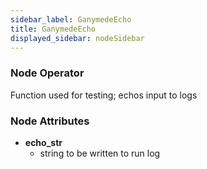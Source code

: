 ```yaml
---
sidebar_label: GanymedeEcho
title: GanymedeEcho
displayed_sidebar: nodeSidebar
---
```


### Node Operator
Function used for testing; echos input to logs


### Node Attributes
- **echo_str**
  - string to be written to run log